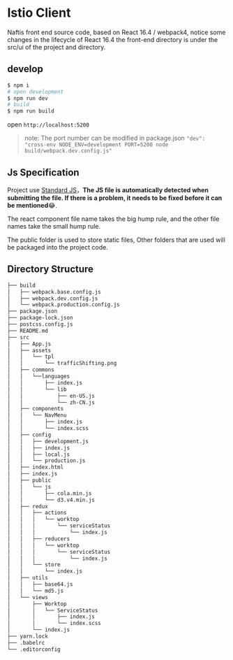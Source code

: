 
# Istio Client

Naftis front end source code, based on React 16.4 / webpack4, notice some changes in the lifecycle of React 16.4 the front-end directory is under the src/ui of the project and directory.

## develop

```sh
$ npm i
# open development
$ npm run dev
# build
$ npm run build
```

open `http://localhost:5200`

> note: The port number can be modified in package.json `"dev": "cross-env NODE_ENV=development PORT=5200 node build/webpack.dev.config.js"`

## Js Specification

Project use [Standard JS](https://standardjs.com/readme-zhcn.html)，**The JS file is automatically detected when submitting the file. If there is a problem, it needs to be fixed before it can be mentioned**😂.

The react component file name takes the big hump rule, and the other file names take the small hump rule.

The public folder is used to store static files, Other folders that are used will be packaged into the project code.

## Directory Structure

```sh
├── build
│   ├── webpack.base.config.js
│   ├── webpack.dev.config.js
│   └── webpack.production.config.js
├── package.json
├── package-lock.json
├── postcss.config.js
├── README.md
├── src
│   ├── App.js
│   ├── assets
│   │   └── tpl
│   │       └── trafficShifting.png
│   ├── commons
│   │   └──languages
│   │       ├── index.js
│   │       └── lib
│   │           ├── en-US.js
│   │           └── zh-CN.js
│   ├── components
│   │   └── NavMenu
│   │       ├── index.js
│   │       └── index.scss
│   ├── config
│   │   ├── development.js
│   │   ├── index.js
│   │   ├── local.js
│   │   └── production.js
│   ├── index.html
│   ├── index.js
│   ├── public
│   │   └── js
│   │       ├── cola.min.js
│   │       └── d3.v4.min.js
│   ├── redux
│   │   ├── actions
│   │   │   └── worktop
│   │   │       └── serviceStatus
│   │   │           └── index.js
│   │   ├── reducers
│   │   │   └── worktop
│   │   │       └── serviceStatus
│   │   │           └── index.js
│   │   └── store
│   │       └── index.js
│   ├── utils
│   │   ├── base64.js
│   │   └── md5.js
│   └── views
│       ├── Worktop
│       │   └── ServiceStatus
│       │       ├── index.js
│       │       └── index.scss
│       └── index.js
├── yarn.lock
├── .babelrc
└── .editorconfig
```
